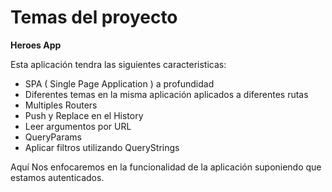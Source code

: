 # ****Temas del proyecto****

**Heroes App**

Esta aplicación tendra las siguientes caracteristicas:

- SPA ( Single Page Application ) a profundidad
- Diferentes temas en la misma aplicación aplicados a diferentes rutas
- Multiples Routers
- Push y Replace en el History
- Leer argumentos por URL
- QueryParams
- Aplicar filtros utilizando QueryStrings

Aquí Nos enfocaremos en la funcionalidad de la aplicación suponiendo que estamos autenticados.